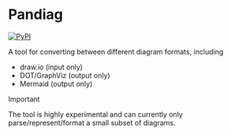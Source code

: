 # Pandiag

[![PyPI](https://img.shields.io/pypi/v/pandiag)](https://pypi.org/project/pandiag)

A tool for converting between different diagram formats, including

- draw.io (input only)
- DOT/GraphViz (output only)
- Mermaid (output only)

> [!IMPORTANT]
> The tool is highly experimental and can currently only parse/represent/format a small subset of diagrams.
